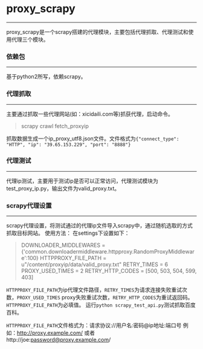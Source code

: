 # proxy_scrapy
-------------------

proxy_scrapy是一个scrapy搭建的代理模块，主要包括代理抓取、代理测试和使用代理三个模块。


### 依赖包
---------------------
基于python2所写，依赖scrapy。


### 代理抓取
-------------------------
主要通过抓取一些代理网站(如：xicidaili.com等)抓获代理，启动命令。
> scrapy crawl fetch_proxyip

抓取数据生成一个ip_proxy_utf8.json文件。文件格式为`{"connect_type": "HTTP", "ip": "39.65.153.229", "port": "8888"}`


### 代理测试
-------------------------
代理ip测试，主要用于测试ip是否可以正常访问，代理测试模块为test_proxy_ip.py，输出文件为valid_proxy.txt。


### scrapy代理设置
-------------------------
scrapy代理设置，将测试通过的代理ip文件导入scrapy中，通过随机选取的方式抓取目标网站。
使用方法：
在settings下设置如下：
> DOWNLOADER_MIDDLEWARES = {'common.downloadermiddleware.httpproxy.RandomProxyMiddleware':100}
> HTTPPROXY_FILE_PATH = u"/content/proxyip/data/valid_proxy.txt"
> RETRY_TIMES = 6
> PROXY_USED_TIMES = 2
> RETRY_HTTP_CODES = [500, 503, 504, 599, 403]

`HTTPPROXY_FILE_PATH`为ip代理文件路径，`RETRY_TIMES`为请求连接失败重试次数，`PROXY_USED_TIMES` proxy失败重试次数，`RETRY_HTTP_CODES`为重试返回码。`HTTPPROXY_FILE_PATH`为必填值。
运行`python scrapy_test_api.py`测试抓取百度百科。

`HTTPPROXY_FILE_PATH`文件格式为：请求协议://用户名:密码@ip地址:端口号
例如：http://proxy.example.com/
或者http://joe:password@proxy.example.com/